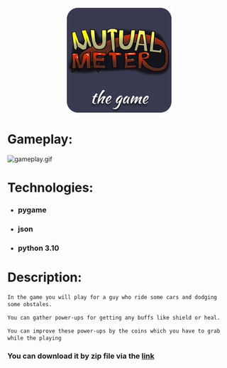 <a style="text-align:center;">

![mutual_meter_logo.png](assets/images/mutual_meter_logo.png)

</a>

# Gameplay:

![gameplay.gif](presentation_files/gameplay.gif)


# Technologies:
* ### pygame
* ### json
* ### python 3.10

# Description:

    In the game you will play for a guy who ride some cars and dodging some obstales.    

<a></a>

    You can gather power-ups for getting any buffs like shield or heal.

<a></a>

    You can improve these power-ups by the coins which you have to grab while the playing

### You can download it by zip file via the <a href="https://github.com/niotu/Mutual_Meter/releases/download/v1.0.3/Mutual_Meter_game.zip">link</a>

